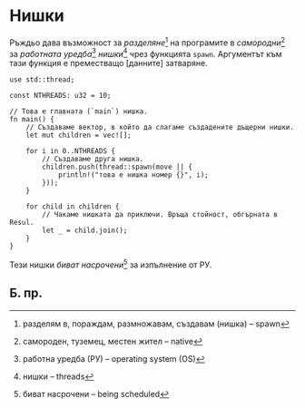 # Нишки

Ръждьо дава възможност за _разделяне_[^spawn] на програмите в _самородни_[^native]
за _работната уредба_[^OS] _нишки_[^threads] чрез функцията `spawn`. Аргументът
към тази функция е преместващо [данните] затваряне.

```rust,editable
use std::thread;

const NTHREADS: u32 = 10;

// Това е главната (`main`) нишка.
fn main() {
    // Създаваме вектор, в който да слагаме създадените дъщерни нишки.
    let mut children = vec![];

    for i in 0..NTHREADS {
        // Създаваме друга нишка.
        children.push(thread::spawn(move || {
            println!("това е нишка номер {}", i);
        }));
    }

    for child in children {
        // Чакаме нишката да приключи. Връща стойност, обгърната в Resul.
        let _ = child.join();
    }
}
```

 Тези нишки _биват насрочени_[^scheduled] за изпълнение от РУ.

## Б. пр.

[^spawn]: разделям в, пораждам, размножавам, създавам (нишка) – spawn

[^native]: самороден, туземец, местен жител – native

[^OS]: работна уредба (РУ) – operating system (OS)

[^threads]: нишки – threads

[^scheduled]: биват насрочени – being scheduled
